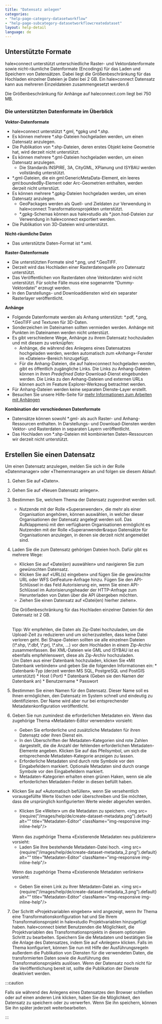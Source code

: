 ```yaml
---
title: "Datensatz anlegen"
categories:
- "help-page-category-datasetworkflow"
- "help-page-subcategory-datasetworkflowcreatedataset"
layout: help-detail
language: de
---
```


## Unterstützte Formate ##

hale»connect unterstützt unterschiedliche Raster- und Vektordatenformate sowie nicht-räumliche Datenformate (Encodings) für das Laden und Speichern von Datensätzen.
Dabei liegt die Größenbeschränkung für das Hochladen einzelner Dateien je Datei bei 2 GB.
Ein hale»connect Datensatz kann aus mehreren Einzeldateien zusammengesetzt werden.6

Die Größenbeschränkung für Anhänge auf haleconnect.com liegt bei 750 MB.

### Die unterstützten Datenformate im Überblick ###

**Vektor-Datenformate**
  * hale»connect unterstützt \*.gml, \*gpkg und \*.shp.
  * Es können mehrere \*.shp-Dateien hochgeladen werden, um einen Datensatz anzulegen.
  * Die Publikation von \*.shp-Dateien, deren erstes Objekt keine Geometrie hat, wird derzeit nicht unterstützt.
  * Es können mehrere \*.gml-Dateien hochgeladen werden, um einen Datensatz anzulegen.
    * Die Standards INSPIRE, 3A, CityGML, XPlanung und ISYBAU werden vollständig unterstützt.
  * \*.gml-Dateien, die ein gml:GenericMetaData-Element, ein leeres gml:boundedBy-Element oder Arc-Geometrien enthalten, werden derzeit nicht unterstüzt.
  * Es können mehrere \*.gpkg-Dateien hochgeladen werden, um einen Datensatz anzulegen.
      * GeoPackages werden als Quell- und Zieldaten zur Verwendung in hale»connect Transformationsprojekten unterstützt.
      * \*.gpkg-Schemas können aus hale»studio als \*.json.hsd-Dateien zur Verwendung in hale»connect exportiert werden.
  * Die Publikation von 3D-Dateien wird unterstützt.

**Nicht-räumliche Daten**
  * Das unterstützte Daten-Format ist \*.xml.

**Raster-Datenformate**
  * Die unterstützten Formate sind \*.png, und \*.GeoTIFF.
  * Derzeit wird das Hochladen einer Rasterdatenquelle pro Datensatz unterstützt.
  * Das Veröffentlichen von Rasterdaten ohne Vektordaten wird nicht unterstützt. Für solche Fälle muss eine sogenannte "Dummy-Vektordatei" erzeugt werden.
  * In den Darstellungs- und Downloaddiensten wird ein separater Rasterlayer veröffentlicht.

**Anhänge**
  * Folgende Datenformate werden als Anhang unterstützt: \*.pdf, \*.png, \*.GeoTIFF und Texturen für 3D-Daten.
  * Sonderzeichen im Dateinamen sollten vermieden werden. Anhänge mit Punkten im Dateinamen werden nicht unterstüzt.
  * Es gibt verschiedene Wege, Anhänge zu ihrem Datensatz hochzuladen und mit diesem zu verknüpfen:
    * Anhänge, die während des Anlegens eines Datensatzes hochgeladen werden, werden automatisch zum &laquo;Anhang&raquo;-Fenster im &laquo;Dateien&raquo;-Bereich hinzugefügt.
    * Für die Anhang-Dateien, die auf hale»connect hochgeladen werden, gibt es öffentlich zugängliche Links. Die Links zu Anhang-Dateien können in ihren *Predefined Data*-Download-Dienst eingebunden werden. Die Links zu den Anhang-Dateien und externen URLs können auch im Feature Explorer-Werkzeug betrachtet werden.
  * Für Anhang-Dateien werden keine separaten Dienste-Layer erstellt.
  * Besuchen Sie unsere Hilfe-Seite für [mehr Informationen zum Arbeiten mit Anhängen](../../references/data/2018-03-10-reference-data-files.md)

**Kombination der verschiedenen Datenformate**
  * Datensätze können sowohl \*.gml- als auch Raster- und Anhang-Ressourcen enthalten. In Darstellungs- und Download-Diensten werden Vektor- und Rasterdaten in separaten Layern veröffentlicht.
  * Das Hochladen von \*.shp-Dateien mit kombinierten Daten-Ressourcen wir derzeit nicht unterstützt.

## Erstellen Sie einen Datensatz ##

Um einen Datensatz anzulegen, melden Sie sich in der Rolle &laquo;Datenmanager&raquo; oder &laquo;Themenmanager&raquo; an und folgen sie diesem Ablauf:

1. Gehen Sie auf &laquo;Daten&raquo;.
2. Gehen Sie auf &laquo;Neuen Datensatz anlegen&raquo;.
3. Bestimmen Sie, welchem Thema der Datensatz zugeordnet werden soll.
    * Nutzende mit der Rolle &laquo;Superanwender&raquo;, die mehr als einer Organisation angehören, können auswählen, in welcher dieser Organisationen der Datensatz angelegt werden soll. Das Aufklappmenü mit den verfügbaren Organisationen ermöglicht es Nutzenden mit der Rolle &laquo;Superanwender&raquo Datensätze für Organisationen anzulegen, in denen sie derzeit nicht angemeldet sind.
4.	Laden Sie die zum Datensatz gehörigen Dateien hoch. Dafür gibt es mehrere Wege:
    * Klicken Sie auf &laquo;Datei(en) auswählen&raquo; und navigieren Sie zum gewünschten Datensatz.
    * Klicken Sie auf &laquo;URL(s) eingeben&raquo; und fügen Sie die gewünschte URL oder WFS GetFeature-Anfrage hinzu. Fügen Sie den API-Schlüssel in das Feld Autorisierung ein, wenn Sie einen API-Schlüssel im Autorisierungsheader der HTTP-Anfrage zum Herunterladen von Daten über die API übergeben möchten.
    * Ziehen Sie einen Datensatz auf &laquo;Datei(en) hierher ziehen&raquo;.

    Die Größenbeschränkung für das Hochladen einzelner Dateien für den Datensatz ist 2 GB.

    <br/>
    Tipp: Wir empfehlen, die Daten als Zip-Datei hochzuladen, um die Upload-Zeit zu reduzieren und um sicherzustellen, dass keine Datei verloren geht. Bei Shape-Dateien sollten sie alle einzelnen Dateien (\*.shp, \*.dbf, \*.prj, \*.shx, …) vor dem Hochladen in einem Zip-Archiv zusammenfassen. Bei XML-Dateien wie GML und ISYBAU ist es ebenfalls empfehlenswert, diese als Zip-Archiv hochzuladen.

	<br/>
	Um Daten aus einer Datenbank hochzuladen, klicken Sie &laquo;Mit Datenbank verbinden&raquo; und geben Sie die folgenden Informationen ein:
    * Datenbank-Typ (derzeit werden MS SQL, PostgreSQL und PostGIS unterstützt)
    * Host (:Port)
    * Datenbank (Geben sie den Namen der Datenbank an)
    * Benutzername
    * Passwort
    <br/>
    <img src={require("/images/help/de/upload_from_database.png").default} alt="" title="Daten aus einer Datenbank hochladen" className="img-responsive img-inline-help"/>


5.	Bestimmen Sie einen Namen für den Datensatz. Dieser Name soll es Ihnen ermöglichen, den Datensatz im System schnell und eindeutig zu identifizieren. Der Name wird aber nur bei entsprechender Metadatenkonfiguration veröffentlicht.
6.	Geben Sie nun zumindest die erforderlichen Metadaten ein.
	Wenn das zugehörige Thema &laquo;Metadaten-Editor verwenden&raquo; vorsieht:
	* Geben Sie erforderliche und zusätzliche Metadaten für ihren Datensatz oder ihren Dienst ein.
	* In den Überschriften der Metadaten-Kategorien sind rote Zahlen dargestellt, die die Anzahl der fehlenden erforderlichen Metadaten-Elemente angeben. Klicken Sie auf das Pfeilsymbol, um sich die entsprechende Metadaten-Kategorie anzeigen zu lassen.
	* Erforderliche Metadaten sind durch rote Symbole vor den Eingabefeldern markiert. Optionale Metadaten sind durch orange Symbole vor den Eingabefeldern markiert.
	* Metadaten-Kategorien erhalten einen grünen Haken, wenn sie alle erforderlichen Metadaten-Felder in diesen befüllt haben.
  * Klicken Sie auf «Automatisch befüllen», wenn Sie versehentlich vorausgefüllte Werte löschen oder überschreiben und Sie möchten, dass die ursprünglich konfigurierten Werte wieder abgerufen werden.
	* Klicken Sie &laquo;Weiter&raquo; um die Metadaten zu speichern. <img src={require("/images/help/de/create-dataset-metadata.png").default} alt="" title="Metadaten-Editor" className="img-responsive img-inline-help"/>

	<br/>
	Wenn das zugehörige Thema &laquo;Existierende Metadaten neu publizieren&raquo; vorsieht:

	* Laden Sie Ihre bestehende Metadaten-Datei hoch. <img src={require("/images/help/de/create-dataset-metadata_2.png").default} alt="" title="Metadaten-Editor" className="img-responsive img-inline-help"/>

	Wenn das zugehörige Thema &laquo;Existierende Metadaten verlinken&raquo; vorsieht:

	* Geben Sie einen Link zu Ihrer Metadaten-Datei an. <img src={require("/images/help/de/create-dataset-metadata_3.png").default} alt="" title="Metadaten-Editor" className="img-responsive img-inline-help"/>
       <br/>
7. Der Schritt «Projektvariablen eingeben» wird angezeigt, wenn Ihr Thema eine Transformationskonfiguration hat und Sie Ihrem Transformationsprojekt in hale»studio Projektvariablen hinzugefügt haben. hale»connect bietet Benutzenden die Möglichkeit, die Projektvariablen des Transformationsprojekts in diesem optionalen Schritt zu bearbeiten.	Speichern Sie die Metadaten und bestätigen Sie die Anlage des Datensatzes, indem Sie auf &laquo;Anlegen&raquo; klicken. Falls im Thema konfiguriert, können Sie nun mit Hilfe der Ausführungsregeln außerdem die Publikation von Diensten für die verwendeten Daten, die transformierten Daten sowie die Ausführung des Transformationsprojekts auslösen. Wenn der Datensatz noch nicht für die Veröffentlichung bereit ist, sollte die Publikation der Dienste deaktiviert werden.

:::caution

Falls sie während des Anlegens eines Datensatzes den Browser schließen oder auf einen anderen Link klicken, haben Sie die Möglichkeit, den Datensatz zu speichern oder zu verwerfen. Wenn Sie ihn speichern, können Sie ihn später jederzeit weiterbearbeiten.

:::
